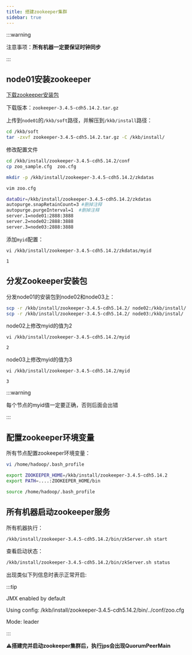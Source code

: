 ```yaml
---
title: 搭建zookeeper集群
sidebar: true
---
```


:::warning

注意事项：**所有机器一定要保证时钟同步** 

:::

## node01安装zookeeper

[下载zookeeper安装包](http://archive.cloudera.com/cdh5/cdh/5/)

下载版本：`zookeeper-3.4.5-cdh5.14.2.tar.gz` 

上传到`node01`的`/kkb/soft`路径，并解压到`/kkb/install`路径：

```sh
cd /kkb/soft
tar -zxvf zookeeper-3.4.5-cdh5.14.2.tar.gz -C /kkb/install/ 
```

修改配置文件

```sh
cd /kkb/install/zookeeper-3.4.5-cdh5.14.2/conf
cp zoo_sample.cfg  zoo.cfg
```

```sh
mkdir -p /kkb/install/zookeeper-3.4.5-cdh5.14.2/zkdatas
```

```sh
vim zoo.cfg

dataDir=/kkb/install/zookeeper-3.4.5-cdh5.14.2/zkdatas
autopurge.snapRetainCount=3 #删掉注释
autopurge.purgeInterval=1  #删掉注释
server.1=node01:2888:3888
server.2=node02:2888:3888
server.3=node03:2888:3888
```

添加`myid`配置：

```sh{3}
vi /kkb/install/zookeeper-3.4.5-cdh5.14.2/zkdatas/myid

1
```



## 分发Zookeeper安装包

分发node01的安装包到node02和node03上：

```sh
scp -r /kkb/install/zookeeper-3.4.5-cdh5.14.2/ node02:/kkb/install/
scp -r /kkb/install/zookeeper-3.4.5-cdh5.14.2/ node03:/kkb/instal/
```

node02上修改myid的值为2

```
vi /kkb/install/zookeeper-3.4.5-cdh5.14.2/myid

2
```

node03上修改myid的值为3

```
vi /kkb/install/zookeeper-3.4.5-cdh5.14.2/myid

3
```

:::warning

每个节点的myid值一定要正确，否则后面会出错

:::

## 配置zookeeper环境变量

所有节点配置zookeeper环境变量：

```sh
vi /home/hadoop/.bash_profile

export ZOOKEEPER_HOME=/kkb/install/zookeeper-3.4.5-cdh5.14.2
export PATH=....:ZOOKEEPER_HOME/bin
```

```sh
source /home/hadoop/.bash_profile
```



## 所有机器启动zookeeper服务

所有机器执行：  

```sh
/kkb/install/zookeeper-3.4.5-cdh5.14.2/bin/zkServer.sh start
```

查看启动状态：

```sh
/kkb/install/zookeeper-3.4.5-cdh5.14.2/bin/zkServer.sh status
```

出现类似下列信息时表示正常开启:

:::tip

JMX enabled by default

Using config: /kkb/install/zookeeper-3.4.5-cdh5.14.2/bin/../conf/zoo.cfg

Mode: leader

:::

:warning:**搭建完并启动zookeeper集群后，执行jps会出现QuorumPeerMain**

